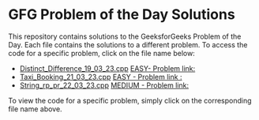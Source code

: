 # GFG Problem of the Day Solutions

This repository contains solutions to the GeeksforGeeks Problem of the Day. Each file contains the solutions to a different problem. To access the code for a specific problem, click on the file name below:

- [Distinct_Difference_19_03_23.cpp](./Distinct_Difference_19_03_23.cpp) [ EASY- Problem link:](https://practice.geeksforgeeks.org/problems/c670bf260ea9dce6c5910dedc165aa403f6e951d/1)
- [Taxi_Booking_21_03_23.cpp](./Taxi_Booking_21_03_23.cpp) [EASY - Problem link :](https://practice.geeksforgeeks.org/problems/7995e41d167d81f14f1d4194b29ef839f52d18ba/1)
- [String_rp_pr_22_03_23.cpp](./String_rp_pr_22_03_23.cpp) [MEDIUM - Problem link:](https://practice.geeksforgeeks.org/problems/d25f415de2ff3e02134de03e17ad019d723ab2e9/1)

To view the code for a specific problem, simply click on the corresponding file name above.
